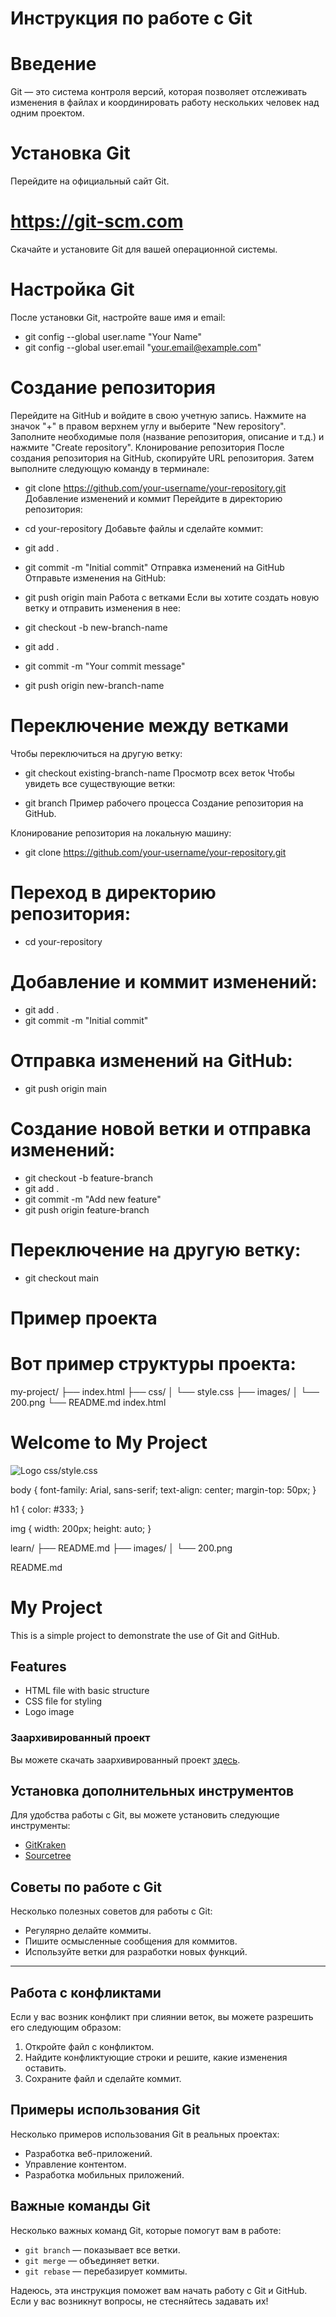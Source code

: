 # Инструкция по работе с Git
# Введение
Git — это система контроля версий, которая позволяет отслеживать изменения в файлах и координировать работу нескольких человек над одним проектом.

# Установка Git
Перейдите на официальный сайт Git.
# https://git-scm.com
Скачайте и установите Git для вашей операционной системы.
# Настройка Git
После установки Git, настройте ваше имя и email:


* git config --global user.name "Your Name"
* git config --global user.email "your.email@example.com"

# Создание репозитория

Перейдите на GitHub и войдите в свою учетную запись.
Нажмите на значок "+" в правом верхнем углу и выберите "New repository".
Заполните необходимые поля (название репозитория, описание и т.д.) и нажмите "Create repository".
Клонирование репозитория
После создания репозитория на GitHub, скопируйте URL репозитория. Затем выполните следующую команду в терминале:


* git clone https://github.com/your-username/your-repository.git
Добавление изменений и коммит
Перейдите в директорию репозитория:


* cd your-repository
Добавьте файлы и сделайте коммит:


* git add .
* git commit -m "Initial commit"
Отправка изменений на GitHub
Отправьте изменения на GitHub:


* git push origin main
Работа с ветками
Если вы хотите создать новую ветку и отправить изменения в нее:


* git checkout -b new-branch-name
* git add .
* git commit -m "Your commit message"
* git push origin new-branch-name

# Переключение между ветками

Чтобы переключиться на другую ветку:


* git checkout existing-branch-name
Просмотр всех веток
Чтобы увидеть все существующие ветки:


* git branch
Пример рабочего процесса
Создание репозитория на GitHub.

Клонирование репозитория на локальную машину:


* git clone https://github.com/your-username/your-repository.git
# Переход в директорию репозитория:


* cd your-repository
# Добавление и коммит изменений:


* git add .
* git commit -m "Initial commit"
# Отправка изменений на GitHub:


* git push origin main
# Создание новой ветки и отправка изменений:


* git checkout -b feature-branch
* git add .
* git commit -m "Add new feature"
* git push origin feature-branch
# Переключение на другую ветку:


* git checkout main
# Пример проекта
# Вот пример структуры проекта:


my-project/
├── index.html
├── css/
│   └── style.css
├── images/
│   └── 200.png
└── README.md
index.html

<!DOCTYPE html>
<html lang="en">
<head>
    <meta charset="UTF-8">
    <meta name="viewport" content="width=device-width, initial-scale=1.0">
    <title>My Project</title>
    <link rel="stylesheet" href="css/style.css">
</head>
<body>
    <h1>Welcome to My Project</h1>
    <img src="images/200.png" alt="Logo">
</body>
</html>
css/style.css

body {
    font-family: Arial, sans-serif;
    text-align: center;
    margin-top: 50px;
}

h1 {
    color: #333;
}

img {
    width: 200px;
    height: auto;
}

learn/
├── README.md
├── images/
│   └── 200.png


README.md

# My Project

This is a simple project to demonstrate the use of Git and GitHub.

## Features

- HTML file with basic structure
- CSS file for styling
- Logo image

### Заархивированный проект

Вы можете скачать заархивированный проект [здесь](https://example.com/my-project.zip).

## Установка дополнительных инструментов

Для удобства работы с Git, вы можете установить следующие инструменты:

- [GitKraken](https://www.gitkraken.com/)
- [Sourcetree](https://www.sourcetreeapp.com/)

## Советы по работе с Git

Несколько полезных советов для работы с Git:

- Регулярно делайте коммиты.
- Пишите осмысленные сообщения для коммитов.
- Используйте ветки для разработки новых функций.

---

## Работа с конфликтами

Если у вас возник конфликт при слиянии веток, вы можете разрешить его следующим образом:

1. Откройте файл с конфликтом.
2. Найдите конфликтующие строки и решите, какие изменения оставить.
3. Сохраните файл и сделайте коммит.

## Примеры использования Git

Несколько примеров использования Git в реальных проектах:

- Разработка веб-приложений.
- Управление контентом.
- Разработка мобильных приложений.

## Важные команды Git

Несколько важных команд Git, которые помогут вам в работе:

- `git branch` — показывает все ветки.
- `git merge` — объединяет ветки.
- `git rebase` — перебазирует коммиты.

Надеюсь, эта инструкция поможет вам начать работу с Git и GitHub. Если у вас возникнут вопросы, не стесняйтесь задавать их!